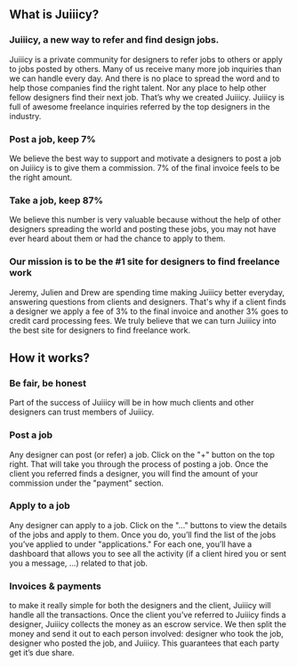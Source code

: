 ## What is Juiiicy?

### Juiiicy, a new way to refer and find design jobs.
Juiiicy is a private community for designers to refer jobs to others or apply to jobs posted by others. Many of us receive many more job inquiries than we can handle every day. And there is no place to spread the word and to help those companies find the right talent. Nor any place to help other fellow designers find their next job. That’s why we created Juiiicy. Juiiicy is full of awesome freelance inquiries referred by the top designers in the industry.

### Post a job, keep 7%
We believe the best way to support and motivate a designers to post a job on Juiiicy is to give them a commission. 7% of the final invoice feels to be the right amount.

### Take a job, keep 87%
We believe this number is very valuable because without the help of other designers spreading the world and posting these jobs, you may not have ever heard about them or had the chance to apply to them.

### Our mission is to be the #1 site for designers to find freelance work
Jeremy, Julien and Drew are spending time making Juiiicy better everyday, answering questions from clients and designers. That's why if a client finds a designer we apply a fee of 3% to the final invoice and another 3% goes to credit card processing fees. We truly believe that we can turn Juiiicy into the best site for designers to find freelance work. 


## How it works? 

### Be fair, be honest
Part of the success of Juiiicy will be in how much clients and other designers can trust members of Juiiicy. 

### Post a job
Any designer can post (or refer) a job. Click on the "+" button on the top right. That will take you through the process of posting a job. Once the client you referred finds a designer, you will find the amount of your commission under the "payment" section. 

### Apply to a job
Any designer can apply to a job. Click on the "..." buttons to view the details of the jobs and apply to them. Once you do, you’ll find the list of the jobs you’ve applied to under "applications." For each one, you’ll have a dashboard that allows you to see all the activity (if a client hired you or sent you a message, ...) related to that job.

### Invoices & payments 
to make it really simple for both the designers and the client, Juiiicy will handle all the transactions. Once the client you’ve referred to Juiiicy finds a designer, Juiiicy collects the money as an escrow service. We then split the money and send it out to each person involved: designer who took the job, designer who posted the job, and Juiiicy. This guarantees that each party get it’s due share.
